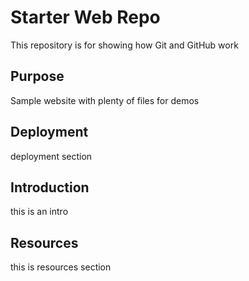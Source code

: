 # Starter Web Repo

This repository is for showing how Git and GitHub work

## Purpose

Sample website with plenty of files for demos

## Deployment 

deployment section

## Introduction

this is an intro

## Resources

this is resources section 